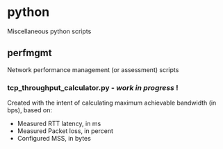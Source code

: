 # python
Miscellaneous python scripts

## perfmgmt
Network performance management (or assessment) scripts

### tcp_throughput_calculator.py - _work_ _in_ _progress_ !
Created with the intent of calculating maximum achievable bandwidth (in bps), based on:
 * Measured RTT latency, in ms
 * Measured Packet loss, in percent
 * Configured MSS, in bytes
